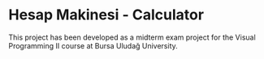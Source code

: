 # Hesap Makinesi - Calculator
This project has been developed as a midterm exam project for the Visual Programming II course at Bursa Uludağ University.
